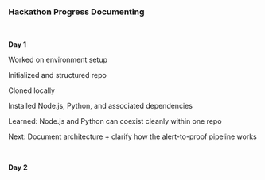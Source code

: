 ### Hackathon Progress Documenting

<br>

**Day 1**

Worked on environment setup

Initialized and structured repo

Cloned locally

Installed Node.js, Python, and associated dependencies

Learned: Node.js and Python can coexist cleanly within one repo

Next: Document architecture + clarify how the alert-to-proof pipeline works

<br>

**Day 2**

